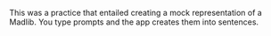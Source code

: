 This was a practice that entailed creating a mock representation of a Madlib. You type prompts and the app creates them into sentences.
